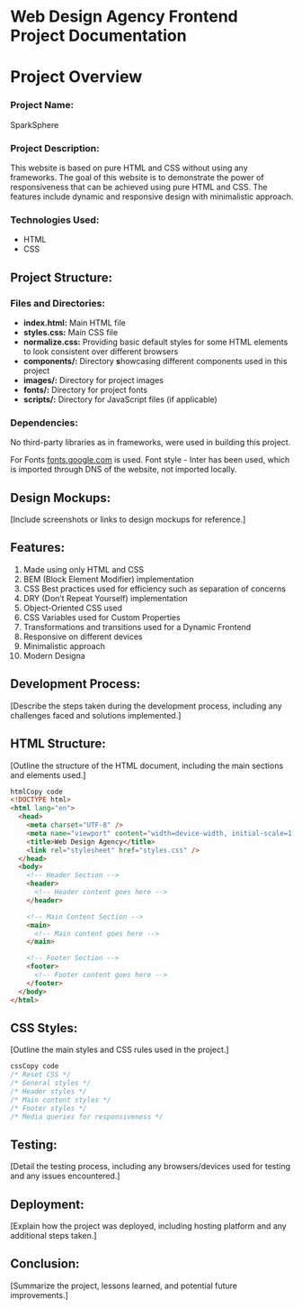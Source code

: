 # **Web Design Agency Frontend Project Documentation**

# **Project Overview**

### **Project Name:**

SparkSphere

### **Project Description:**

This website is based on pure HTML and CSS without using any frameworks. The goal of this website is to demonstrate the power of responsiveness that can be achieved using pure HTML and CSS. The features include dynamic and responsive design with minimalistic approach.

### Technologies Used:

- HTML
- CSS

## Project Structure:

### Files and Directories:

- **index.html:** Main HTML file
- **styles.css:** Main CSS file
- **normalize.css:** Providing basic default styles for some HTML elements to look consistent over different browsers
- **components/:** Directory **s**howcasing different components used in this project
- **images/:** Directory for project images
- **fonts/:** Directory for project fonts
- **scripts/:** Directory for JavaScript files (if applicable)

### **Dependencies:**

No third-party libraries as in frameworks, were used in building this project.

For Fonts [fonts.google.com](http://fonts.google.com) is used. Font style - Inter has been used, which is imported through DNS of the website, not imported locally.

## **Design Mockups:**

[Include screenshots or links to design mockups for reference.]

## **Features:**

1. Made using only HTML and CSS
2. BEM (Block Element Modifier) implementation
3. CSS Best practices used for efficiency such as separation of concerns
4. DRY (Don’t Repeat Yourself) implementation
5. Object-Oriented CSS used
6. CSS Variables used for Custom Properties
7. Transformations and transitions used for a Dynamic Frontend
8. Responsive on different devices
9. Minimalistic approach
10. Modern Designa

## **Development Process:**

[Describe the steps taken during the development process, including any challenges faced and solutions implemented.]

## **HTML Structure:**

[Outline the structure of the HTML document, including the main sections and elements used.]

```html
htmlCopy code
<!DOCTYPE html>
<html lang="en">
  <head>
    <meta charset="UTF-8" />
    <meta name="viewport" content="width=device-width, initial-scale=1.0" />
    <title>Web Design Agency</title>
    <link rel="stylesheet" href="styles.css" />
  </head>
  <body>
    <!-- Header Section -->
    <header>
      <!-- Header content goes here -->
    </header>

    <!-- Main Content Section -->
    <main>
      <!-- Main content goes here -->
    </main>

    <!-- Footer Section -->
    <footer>
      <!-- Footer content goes here -->
    </footer>
  </body>
</html>
```

## **CSS Styles:**

[Outline the main styles and CSS rules used in the project.]

```css
cssCopy code
/* Reset CSS */
/* General styles */
/* Header styles */
/* Main content styles */
/* Footer styles */
/* Media queries for responsiveness */

```

## **Testing:**

[Detail the testing process, including any browsers/devices used for testing and any issues encountered.]

## **Deployment:**

[Explain how the project was deployed, including hosting platform and any additional steps taken.]

## **Conclusion:**

[Summarize the project, lessons learned, and potential future improvements.]
